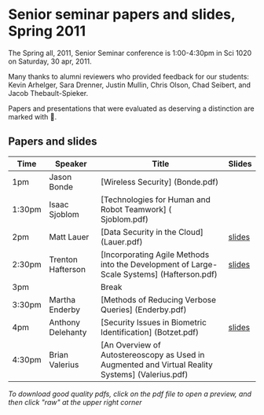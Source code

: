 # Senior seminar papers and slides, Spring 2011

The Spring all, 2011, Senior Seminar conference is 1:00-4:30pm in Sci 1020 on Saturday, 30 apr, 2011.

Many thanks to alumni reviewers who provided feedback for our students: Kevin Arhelger, Sara Drenner, Justin Mullin, Chris Olson, Chad Seibert, and Jacob Thebault-Spieker.

Papers and presentations that were evaluated as deserving a distinction are marked with 🌟. 

## Papers and slides

| Time | Speaker  | Title       | Slides  |
| -----|----------|-------------|---------|
|1pm 	|Jason Bonde |	[Wireless Security] (Bonde.pdf)|	 
1:30pm| 	Isaac Sjoblom |	[Technologies for Human and Robot Teamwork] 	( Sjoblom.pdf)|
2pm |	Matt Lauer |	[Data Security in the Cloud] (Lauer.pdf) | [slides](Lauerslides.pdf) |
2:30pm |	Trenton Hafterson |	[Incorporating Agile Methods into the Development of Large-Scale Systems] (Hafterson.pdf) | [slides](Haftersonslides.pdf) |
3pm ||	Break 	 
3:30pm |	Martha Enderby |	[Methods of Reducing Verbose Queries] 	(Enderby.pdf) 
4pm 	|Anthony Delehanty |	[Security Issues in Biometric Identification] (Botzet.pdf) | [slides](Delehantyslides.pdf) |
4:30pm |	Brian Valerius |	[An Overview of Autostereoscopy as Used in Augmented and Virtual Reality Systems] (Valerius.pdf)|	 

*To download good quality pdfs, click on the pdf file to open a preview, and then click "raw" at the upper right corner* 
